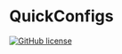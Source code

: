 # QuickConfigs

[![GitHub license](https://img.shields.io/badge/LICENSE-MIT-blue)](https://raw.githubusercontent.com/rootx94/QuickConfigs/master/COPYING)
